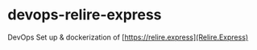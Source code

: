 # devops-relire-express
DevOps Set up &amp; dockerization of [https://relire.express](Relire.Express)
